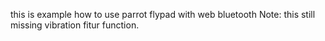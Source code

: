 this is example how to use parrot flypad with web bluetooth
Note: this still missing vibration fitur function.
